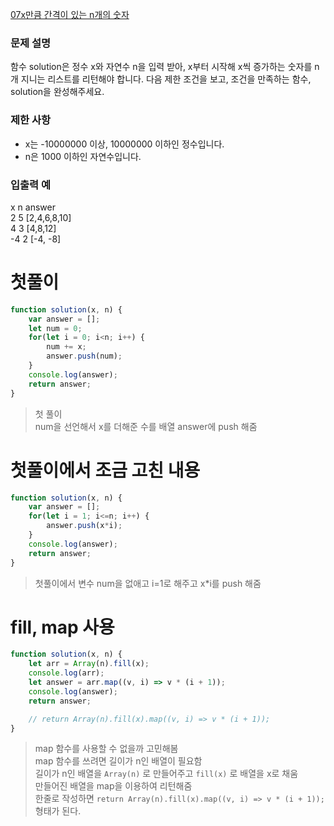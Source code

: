 [07x만큼 간격이 있는 n개의 숫자](../codes/07x만큼_간격이_있는_n개의_숫자.js)  
### 문제 설명
함수 solution은 정수 x와 자연수 n을 입력 받아, x부터 시작해 x씩 증가하는 숫자를 n개 지니는 리스트를 리턴해야 합니다. 다음 제한 조건을 보고, 조건을 만족하는 함수, solution을 완성해주세요.  

### 제한 사항  
- x는 -10000000 이상, 10000000 이하인 정수입니다.  
- n은 1000 이하인 자연수입니다.  

### 입출력 예  
x	n	answer  
2	5	[2,4,6,8,10]  
4	3	[4,8,12]  
-4	2	[-4, -8]  

# 첫풀이
```jsx
function solution(x, n) {
    var answer = [];
    let num = 0;
    for(let i = 0; i<n; i++) {
        num += x;
        answer.push(num);
    }
    console.log(answer);
    return answer;
}
```
> 첫 풀이  
> num을 선언해서 x를 더해준 수를 배열 answer에 push 해줌

# 첫풀이에서 조금 고친 내용  
```jsx
function solution(x, n) {
    var answer = [];
    for(let i = 1; i<=n; i++) {
        answer.push(x*i);
    }
    console.log(answer);
    return answer;
}
```
> 첫풀이에서 변수 num을 없애고 i=1로 해주고 x*i를 push 해줌  

# fill, map 사용  
```jsx
function solution(x, n) {
    let arr = Array(n).fill(x);
    console.log(arr);
    let answer = arr.map((v, i) => v * (i + 1));
    console.log(answer);
    return answer;

    // return Array(n).fill(x).map((v, i) => v * (i + 1));
}
```
> map 함수를 사용할 수 없을까 고민해봄  
> map 함수를 쓰려면 길이가 n인 배열이 필요함  
> 길이가 n인 배열을  `Array(n)` 로 만들어주고 `fill(x)` 로 배열을 x로 채움  
> 만들어진 배열을 map을 이용하여 리턴해줌  
> 한줄로 작성하면 `return Array(n).fill(x).map((v, i) => v * (i + 1));` 형태가 된다.  
